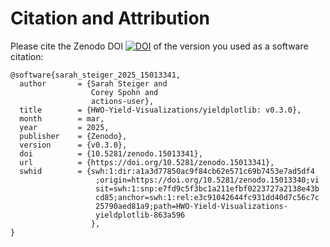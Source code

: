 # Citation and Attribution

Please cite the Zenodo DOI <a href="https://doi.org/10.5281/zenodo.15013341"><img src="https://img.shields.io/badge/DOI-10.5281/zenodo.15013341-blue?style=flat-square" alt="DOI"></a>
of the version you used as a software citation:

```
@software{sarah_steiger_2025_15013341,
  author       = {Sarah Steiger and
                  Corey Spohn and
                  actions-user},
  title        = {HWO-Yield-Visualizations/yieldplotlib: v0.3.0},
  month        = mar,
  year         = 2025,
  publisher    = {Zenodo},
  version      = {v0.3.0},
  doi          = {10.5281/zenodo.15013341},
  url          = {https://doi.org/10.5281/zenodo.15013341},
  swhid        = {swh:1:dir:a1a3d77850ac9f84cb62e571c69b7453e7ad5df4
                   ;origin=https://doi.org/10.5281/zenodo.15013340;vi
                   sit=swh:1:snp:e7fd9c5f3bc1a211efbf0223727a2138e43b
                   cd85;anchor=swh:1:rel:e3c91042644fc931dd40d7c56c7c
                   25790aed81a9;path=HWO-Yield-Visualizations-
                   yieldplotlib-863a596
                  },
}
```
